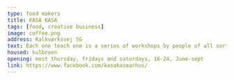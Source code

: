 ```yaml
---
type: food makers
title: KASA KASA
tags: [food, creative business]
image: coffee.png
address: Kalkværksvej 5G
text: Each one teach one is a series of workshops by people of all sorts of skills. Hold in Frontloberne. Check website for the upcoming events.
housed: kulbroen
opening: most thursday, fridays and saturdays, 16-24, June-sept
link: https://www.facebook.com/kasakasaarhus/
---
```

